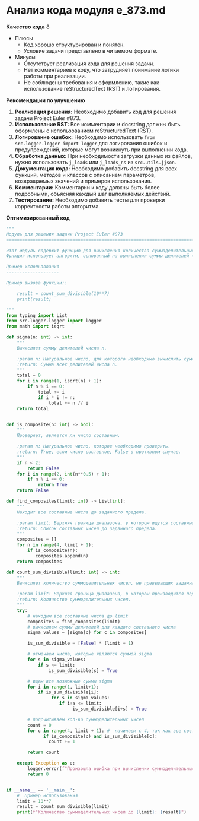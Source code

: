 # Анализ кода модуля e_873.md

**Качество кода**
8
- Плюсы
    - Код хорошо структурирован и понятен.
    - Условие задачи представлено в читаемом формате.
- Минусы
    - Отсутствует реализация кода для решения задачи.
    - Нет комментариев к коду, что затрудняет понимание логики работы при реализации.
    - Не соблюдены требования к оформлению, такие как использование reStructuredText (RST) и  логирования.

**Рекомендации по улучшению**

1. **Реализация решения:** Необходимо добавить код для решения задачи Project Euler #873.
2. **Использование RST:** Все комментарии и docstring должны быть оформлены с использованием reStructuredText (RST).
3. **Логирование ошибок:**  Необходимо использовать `from src.logger.logger import logger` для логирования ошибок и предупреждений, которые могут возникнуть при выполнении кода.
4. **Обработка данных:** При необходимости загрузки данных из файлов, нужно использовать `j_loads` или `j_loads_ns` из `src.utils.jjson`.
5. **Документация кода:** Необходимо добавить docstring для всех функций, методов и классов с описанием параметров, возвращаемых значений и примеров использования.
6. **Комментарии:** Комментарии к коду должны быть более подробными, объясняя каждый шаг выполняемых действий.
7. **Тестирование:**  Необходимо добавить тесты для проверки корректности работы алгоритма.

**Оптимизированный код**
```python
"""
Модуль для решения задачи Project Euler #873
=========================================================================================

Этот модуль содержит функцию для вычисления количества суммоделительных чисел в заданном диапазоне.
Функция использует алгоритм, основанный на вычислении суммы делителей числа и проверке, может ли число быть представлено как сумма сумм делителей составных чисел.

Пример использования
--------------------

Пример вызова функции::

    result = count_sum_divisible(10**7)
    print(result)

"""
from typing import List
from src.logger.logger import logger
from math import isqrt

def sigma(n: int) -> int:
    """
    Вычисляет сумму делителей числа n.

    :param n: Натуральное число, для которого необходимо вычислить сумму делителей.
    :return: Сумма всех делителей числа n.
    """
    total = 0
    for i in range(1, isqrt(n) + 1):
        if n % i == 0:
            total += i
            if i * i != n:
                total += n // i
    return total


def is_composite(n: int) -> bool:
    """
    Проверяет, является ли число составным.

    :param n: Натуральное число, которое необходимо проверить.
    :return: True, если число составное, False в противном случае.
    """
    if n < 2:
        return False
    for i in range(2, int(n**0.5) + 1):
        if n % i == 0:
            return True
    return False

def find_composites(limit: int) -> List[int]:
    """
    Находит все составные числа до заданного предела.

    :param limit: Верхняя граница диапазона, в котором ищутся составные числа.
    :return: Список составных чисел до заданного предела.
    """
    composites = []
    for n in range(4, limit + 1):
        if is_composite(n):
           composites.append(n)
    return composites

def count_sum_divisible(limit: int) -> int:
    """
    Вычисляет количество суммоделительных чисел, не превышающих заданный предел.

    :param limit: Верхняя граница диапазона, в котором производится подсчет.
    :return: Количество суммоделительных чисел.
    """
    try:
        # находим все составные числа до limit
        composites = find_composites(limit)
        # вычисляем суммы делителей для каждого составного числа
        sigma_values = [sigma(c) for c in composites]

        is_sum_divisible = [False] * (limit + 1)

        # отмечаем числа, которые являются суммой sigma
        for s in sigma_values:
            if s <= limit:
                is_sum_divisible[s] = True

        # ищем все возможные суммы sigma
        for i in range(1, limit+1):
            if is_sum_divisible[i]:
                 for s in sigma_values:
                    if i+s <= limit:
                         is_sum_divisible[i+s] = True

        # подсчитываем кол-во суммоделительных чисел
        count = 0
        for c in range(4, limit + 1): #  начинаем с 4, так как все составные числа >=4
              if is_composite(c) and is_sum_divisible[c]:
                count += 1

        return count

    except Exception as e:
        logger.error(f"Произошла ошибка при вычислении суммоделительных чисел: {e}")
        return 0


if __name__ == '__main__':
    #  Пример использования
    limit = 10**7
    result = count_sum_divisible(limit)
    print(f"Количество суммоделительных чисел до {limit}: {result}")
```
